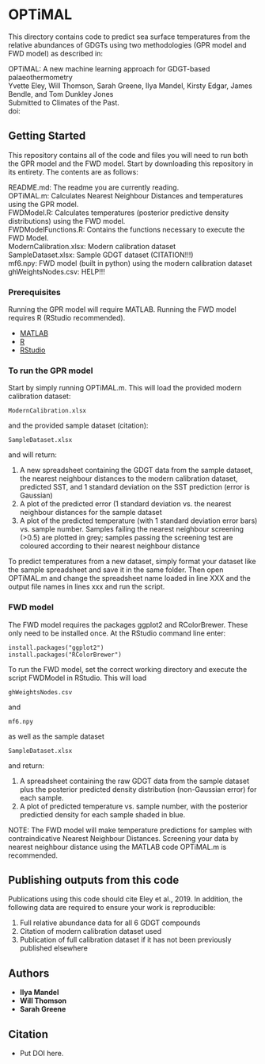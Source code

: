 # OPTiMAL

This directory contains code to predict sea surface temperatures from the relative abundances of GDGTs using two methodologies (GPR model and FWD model) as described in:

OPTiMAL: A new machine learning approach for GDGT-based palaeothermometry\
Yvette Eley, Will Thomson, Sarah Greene, Ilya Mandel, Kirsty Edgar, James Bendle, and Tom Dunkley Jones\
Submitted to Climates of the Past.\
doi:

## Getting Started

This repository contains all of the code and files you will need to run both the GPR model and the FWD model. Start by downloading this repository in its entirety. The contents are as follows:

README.md: The readme you are currently reading.\
OPTiMAL.m: Calculates Nearest Neighbour Distances and temperatures using the GPR model.\
FWDModel.R: Calculates temperatures (posterior predictive density distributions) using the FWD model.\
FWDModelFunctions.R: Contains the functions necessary to execute the FWD Model.\
ModernCalibration.xlsx: Modern calibration dataset\
SampleDataset.xlsx: Sample GDGT dataset (CITATION!!!)\
mf6.npy: FWD model (built in python) using the modern calibration dataset\
ghWeightsNodes.csv: HELP!!!

### Prerequisites

Running the GPR model will require MATLAB. Running the FWD model requires R (RStudio recommended).

* [MATLAB](https://mathworks.com/products/matlab.html)
* [R](https://www.r-project.org/)
* [RStudio](https://www.rstudio.com/)
  
### To run the GPR model

Start by simply running OPTiMAL.m. This will load the provided modern calibration dataset: 

```
ModernCalibration.xlsx
```

and the provided sample dataset (citation):

```
SampleDataset.xlsx
```
and will return:

1) A new spreadsheet containing the GDGT data from the sample dataset, the nearest neighbour distances to the modern calibration dataset, predicted SST, and 1 standard deviation on the SST prediction (error is Gaussian)
2) A plot of the predicted error (1 standard deviation vs. the nearest neighbour distances for the sample dataset
3) A plot of the predicted temperature (with 1 standard deviation error bars) vs. sample number. Samples failing the nearest neighbour screening (>0.5) are plotted in grey; samples passing the screening test are coloured according to their nearest neighbour distance

To predict temperatures from a new dataset, simply format your dataset like the sample spreadsheet and save it in the same folder. Then open OPTiMAL.m and change the spreadsheet name loaded in line XXX and the output file names in lines xxx and run the script.

### FWD model

The FWD model requires the packages ggplot2 and RColorBrewer. These only need to be installed once. At the RStudio command line enter: 
	
	install.packages("ggplot2")
	install.packages("RColorBrewer")

To run the FWD model, set the correct working directory and execute the script FWDModel in RStudio. This will load

```
ghWeightsNodes.csv
```
and
```
mf6.npy
```
as well as the sample dataset
```
SampleDataset.xlsx
```
and return:

1) A spreadsheet containing the raw GDGT data from the sample dataset plus the posterior predicted density distribution (non-Gaussian error) for each sample.
2) A plot of predicted temperature vs. sample number, with the posterior predictied density for each sample shaded in blue.

NOTE: The FWD model will make temperature predictions for samples with contraindicative Nearest Neighbour Distances. Screening your data by nearest neighbour distance using the MATLAB code OPTiMAL.m is recommended.

## Publishing outputs from this code

Publications using this code should cite Eley et al., 2019. In addition, the following data are required to ensure your work is reproducible:
1) Full relative abundance data for all 6 GDGT compounds
2) Citation of modern calibration dataset used
3) Publication of full calibration dataset if it has not been previously published elsewhere

## Authors

* **Ilya Mandel**
* **Will Thomson**
* **Sarah Greene**

## Citation

* Put DOI here.
